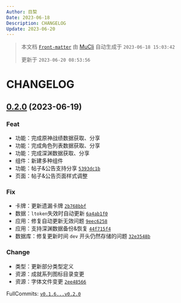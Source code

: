 ```yaml
---
Author: 目棃
Date: 2023-06-18
Description: CHANGELOG
Update: 2023-06-20
---
```


> 本文档 [`Front-matter`](https://github.com/BTMuli/Mucli#FrontMatter) 由 [MuCli](https://github.com/BTMuli/Mucli) 自动生成于 `2023-06-18 15:03:42 `
>
> 更新于 `2023-06-20 08:53:56`

# CHANGELOG

## [0.2.0](https://github.com/BTMuli/Tauri.Genshin/releases/0.2.0) (2023-06-19)

### Feat

- 功能：完成原神战绩数据获取、分享
- 功能：完成角色列表数据获取、分享
- 功能：完成深渊数据获取、分享
- 组件：新建多种组件
- 功能：帖子&公告支持分享 [`5393dc1b`](https://github.com/BTMuli/Tauri.Genshin/commit/5393dc1b)
- 页面：帖子&公告页面样式调整

### Fix

- 卡牌：更新遗漏卡牌 [`2b768bbf`](https://github.com/BTMuli/Tauri.Genshin/commit/2b768bbf)
- 数据：`ltoken`失效时自动更新 [`6a4ab1f0`](https://github.com/BTMuli/Tauri.Genshin/commit/6a4ab1f0)
- 应用：修复自动更新无效问题 [`9eec6258`](https://github.com/BTMuli/Tauri.Genshin/commit/9eec6258)
- 应用：支持深渊数据备份&恢复 [`44f715f4`](https://github.com/BTMuli/Tauri.Genshin/commit/44f715f4)
- 数据库：修复更新时间 `dev` 开头仍然存储的问题 [`32e3548b`](https://github.com/BTMuli/Tauri.Genshin/commit/32e3548b)

### Change

- 类型：更新部分类型定义
- 资源：成就系列图标目录变更
- 资源：字体文件变更 [`2ee48566`](https://github.com/BTMuli/Tauri.Genshin/commit/2ee48566)

FullCommits: [`v0.1.6...v0.2.0`](https://github.com/BTMuli/Tauri.Genshin/compare/v0.1.6...v0.2.0)
